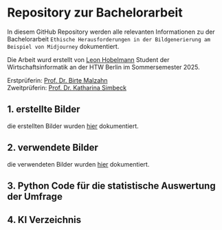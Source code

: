 # Repository zur Bachelorarbeit

 In diesem GitHub Repository werden alle relevanten Informationen zu der Bachelorarbeit `Ethische Herausforderungen in der Bildgenerierung am Beispiel von Midjourney` dokumentiert.

Die Arbeit wurd erstellt von [Leon Hobelmann](https://www.linkedin.com/in/leon-hobelmann-04a10a122/) Student der Wirtschaftsinformatik an der HTW Berlin im Sommersemester 2025.

Erstprüferin: [Prof. Dr. Birte Malzahn](https://www.htw-berlin.de/hochschule/personen/person/?eid=8589)<br>
Zweitprüferin: [Prof. Dr. Katharina Simbeck](https://www.htw-berlin.de/hochschule/personen/person/?eid=9862)


## 1. erstellte Bilder
die erstellten Bilder wurden [hier](https://github.com/LeonHobelmann/bachelorarbeit/blob/main/erstelle_bilder.md) dokumentiert.

## 2. verwendete Bilder
die verwendeten Bilder wurden [hier](https://github.com/LeonHobelmann/bachelorarbeit/blob/main/verwendete_bilder.md) dokumentiert.

## 3. Python Code für die statistische Auswertung der Umfrage

## 4. KI Verzeichnis

